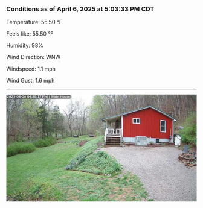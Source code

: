### Conditions as of April 6, 2025 at 5:03:33 PM CDT 

Temperature: 55.50 &deg;F

Feels like: 55.50 &deg;F

Humidity: 98%

Wind Direction: WNW

Windspeed: 1.1 mph

Wind Gust: 1.6 mph

---

<img src="./images/latest.jpeg"/>

